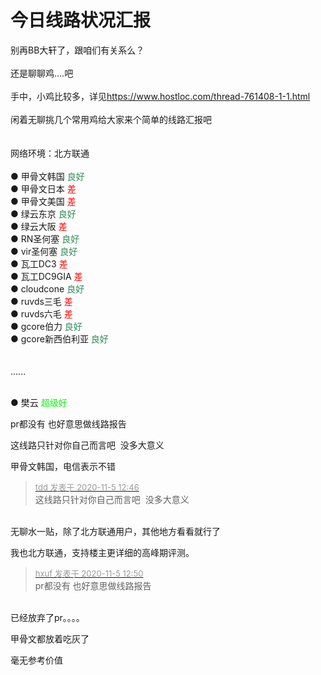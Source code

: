 # 今日线路状况汇报


别再BB大轩了，跟咱们有关系么？<br />
<br />
还是聊聊鸡....吧<br />
<br />
手中，小鸡比较多，详见<a href="https://www.hostloc.com/thread-761408-1-1.html" target="_blank">https://www.hostloc.com/thread-761408-1-1.html</a><br />
<br />
闲着无聊挑几个常用鸡给大家来个简单的线路汇报吧<br />
<br />
<br />
网络环境：北方联通<br />
<br />
● 甲骨文韩国 <font color="SeaGreen">良好</font><br />
● 甲骨文日本 <font color="red">差</font><br />
● 甲骨文美国 <font color="red">差</font><br />
● 绿云东京 <font color="SeaGreen">良好</font><br />
● 绿云大阪 <font color="red">差</font><br />
● RN圣何塞 <font color="SeaGreen">良好</font><br />
● vir圣何塞 <font color="SeaGreen">良好</font><br />
● 瓦工DC3 <font color="red">差</font><br />
● 瓦工DC9GIA <font color="red">差</font><br />
● cloudcone <font color="SeaGreen">良好</font><br />
● ruvds三毛 <font color="red">差</font><br />
● ruvds六毛 <font color="red">差</font><br />
● gcore伯力 <font color="SeaGreen">良好</font><br />
● gcore新西伯利亚 <font color="SeaGreen">良好</font><br />
<br />
<br />
......<br />
<br />


● 樊云 <font color="Lime">超级好</font>

pr都没有 也好意思做线路报告<img src="static/image/smiley/default/lol.gif" smilieid="12" border="0" alt="" />

这线路只针对你自己而言吧&nbsp;&nbsp;没多大意义

甲骨文韩国，电信表示不错

<div class="quote"><blockquote><font size="2"><a href="https://www.hostloc.com/forum.php?mod=redirect&amp;goto=findpost&amp;pid=9406090&amp;ptid=762744" target="_blank"><font color="#999999">tdd 发表于 2020-11-5 12:46</font></a></font><br />
这线路只针对你自己而言吧&nbsp;&nbsp;没多大意义</blockquote></div><br />
无聊水一贴，除了北方联通用户，其他地方看看就行了

我也北方联通，支持楼主更详细的高峰期评测。

<div class="quote"><blockquote><font size="2"><a href="https://www.hostloc.com/forum.php?mod=redirect&amp;goto=findpost&amp;pid=9406109&amp;ptid=762744" target="_blank"><font color="#999999">hxuf 发表于 2020-11-5 12:50</font></a></font><br />
pr都没有 也好意思做线路报告</blockquote></div><br />
已经放弃了pr。。。。

甲骨文都放着吃灰了

毫无参考价值
